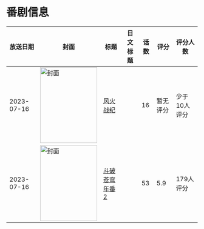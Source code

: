 # 番剧信息

|放送日期|封面|标题|日文标题|话数|评分|评分人数|
|---|---|---|---|---|---|---|
|2023-07-16|<img src="https://lain.bgm.tv/pic/cover/c/56/aa/434794_v4GF2.jpg" alt="封面" style="width:150px;height:200px;object-fit:cover;">|[风火战纪](https://bangumi.tv/subject/434794)||16|暂无评分|少于10人评分|
|2023-07-16|<img src="https://lain.bgm.tv/pic/cover/c/cc/69/443867_JUguG.jpg" alt="封面" style="width:150px;height:200px;object-fit:cover;">|[斗破苍穹 年番2](https://bangumi.tv/subject/443867)||53|5.9|179人评分|
